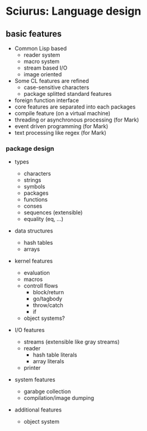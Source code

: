 # Sciurus: Language design

## basic features

- Common Lisp based
    - reader system
    - macro system
    - stream based I/O
    - image oriented
- Some CL features are refined
    - case-sensitive characters
    - package splitted standard features
- foreign function interface
- core features are separated into each packages
- compile feature (on a virtual machine)
- threading or asynchronous processing (for Mark)
- event driven programming (for Mark)
- text processing like regex (for Mark)

### package design

- types
    - characters
    - strings
    - symbols
    - packages
    - functions
    - conses
    - sequences (extensible)
    - equality (eq, ...)

- data structures
    - hash tables
    - arrays
    
- kernel features
    - evaluation
    - macros
    - controll flows
        - block/return
        - go/tagbody
        - throw/catch
        - if
    - object systems?

- I/O features
    - streams (extensible like gray streams)
    - reader
        - hash table literals
        - array literals
    - printer

- system features
    - garabge collection
    - compilation/image dumping

- additional features
    - object system
